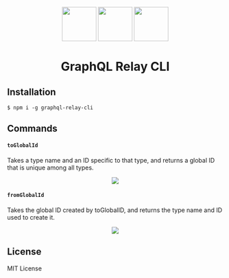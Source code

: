 <p align="center">
  <img src="https://user-images.githubusercontent.com/11808903/34455779-04ed17f4-ed8f-11e7-8a75-3cf33b76d20f.png" width="80"/>
  <img src="https://user-images.githubusercontent.com/11808903/34455783-19257194-ed8f-11e7-9008-87f3608f9aeb.png" width="80"/>
  <img src="https://user-images.githubusercontent.com/11808903/34455780-052a88dc-ed8f-11e7-9321-d2eb45735e6e.png" width="80"/>
</p>

<h1 align="center">GraphQL Relay CLI</h1>

## Installation

```
$ npm i -g graphql-relay-cli
```

## Commands

#### `toGlobalId`

Takes a type name and an ID specific to that type, and returns a global ID that is unique among all types.

<p align="center">
  <img src="https://user-images.githubusercontent.com/11808903/30244381-1b99bcb6-95bd-11e7-9c02-66b372a651dc.gif"/>
</p>

#### `fromGlobalId`

Takes the global ID created by toGlobalID, and returns the type name and ID used to create it.

<p align="center">
  <img src="https://user-images.githubusercontent.com/11808903/30244391-59a52428-95bd-11e7-9271-31d636b7f18e.gif"/>
</p>

## License

MIT License
